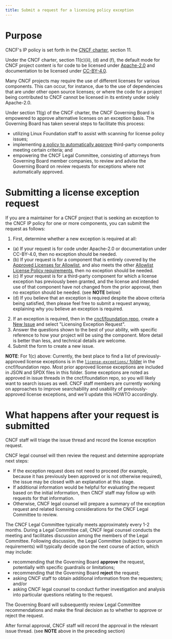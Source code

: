 ```yaml
---
title: Submit a request for a licensing policy exception
---
```


# Purpose

CNCF's IP policy is set forth in the [CNCF charter], section 11.

Under the CNCF charter, section 11(c)(ii), (d) and (f), the default mode for CNCF project content is for code to be licensed under [Apache-2.0](https://www.apache.org/licenses/LICENSE-2.0.txt) and documentation to be licensed under [CC-BY-4.0](https://creativecommons.org/licenses/by/4.0/legalcode.en).

Many CNCF projects may require the use of different licenses for various components. This can occur, for instance, due to the use of dependencies that are under other open source licenses; or where the code for a project being contributed to CNCF cannot be licensed in its entirety under solely Apache-2.0.

Under section 11(g) of the CNCF charter, the CNCF Governing Board is empowered to approve alternative licenses on an exception basis. The Governing Board has taken several steps to facilitate this process:

* utilizing Linux Foundation staff to assist with scanning for license policy issues;
* implementing [a policy to automatically approve](https://github.com/cncf/foundation/blob/main/policies-guidance/allowed-third-party-license-policy.md) third-party components meeting certain criteria; and
* empowering the CNCF Legal Committee, consisting of attorneys from Governing Board member companies, to review and advise the Governing Board on review requests for exceptions where not automatically approved.

# Submitting a license exception request

If you are a maintainer for a CNCF project that is seeking an exception to the CNCF IP policy for one or more components, you can submit the request as follows:

1. First, determine whether a new exception is required at all:

  * (a) If your request is for code under Apache-2.0 or documentation under CC-BY-4.0, then no exception should be needed.
  * (b) If your request is for a component that is entirely covered by the [Approved Licenses for Allowlist](https://github.com/cncf/foundation/blob/main/policies-guidance/allowed-third-party-license-policy.md#approved-licenses-for-allowlist), and also meets the other [Allowlist License Policy requirements](https://github.com/cncf/foundation/blob/main/policies-guidance/allowed-third-party-license-policy.md#cncf-allowlist-license-policy), then no exception should be needed.
  * (c) If your request is for a third-party component for which a license exception has previously been granted, and the license and intended use of that component have not changed from the prior approval, then no exception should be needed. (see **NOTE** below)
  * (d) If you believe that an exception is required despite the above criteria being satisfied, then please feel free to submit a request anyway, explaining why you believe an exception is required.

2. If an exception is required, then in the [cncf/foundation repo](https://github.com/cncf/foundation/), create a [New Issue](https://github.com/cncf/foundation/issues/new/choose) and select "Licensing Exception Request".
3. Answer the questions shown to the best of your ability, with specific reference to how your project will be using the component. More detail is better than less, and technical details are welcome.
4. Submit the form to create a new issue.

**NOTE**: For 1(c) above: Currently, the best place to find a list of previously-approved license exceptions is in the [`license-exceptions/` folder](https://github.com/cncf/foundation/tree/main/license-exceptions) in the cncf/foundation repo. Most prior approved license exceptions are included in JSON and SPDX files in this folder. Some exceptions are noted as approved in issue threads in the cncf/foundation repo, so you will likely want to search issues as well. CNCF staff members are currently working on approaches to improve searchability and usability of previously-approved license exceptions, and we'll update this HOWTO accordingly.

# What happens after your request is submitted

CNCF staff will triage the issue thread and record the license exception request.

CNCF legal counsel will then review the request and determine appropriate next steps:

* If the exception request does not need to proceed (for example, because it has previously been approved or is not otherwise required), the issue may be closed with an explanation at this stage.
* If additional information would be helpful for evaluating the request based on the initial information, then CNCF staff may follow up with requests for that information.
* Otherwise, CNCF legal counsel will prepare a summary of the exception request and related licensing considerations for the CNCF Legal Committee to review.

The CNCF Legal Committee typically meets approximately every 1-2 months. During a Legal Committee call, CNCF legal counsel conducts the meeting and facilitates discussion among the members of the Legal Committee. Following discussion, the Legal Committee (subject to quorum requirements) will typically decide upon the next course of action, which may include:

* recommending that the Governing Board **approve** the request, potentially with specific guardrails or limitations;
* recommending that the Governing Board **reject** the request;
* asking CNCF staff to obtain additional information from the requesters; and/or
* asking CNCF legal counsel to conduct further investigation and analysis into particular questions relating to the request.

The Governing Board will subsequently review Legal Committee recommendations and make the final decision as to whether to approve or reject the request.

After formal approval, CNCF staff will record the approval in the relevant issue thread. (see **NOTE** above in the preceding section)

[CNCF Charter]: https://github.com/cncf/foundation/blob/master/charter.md
